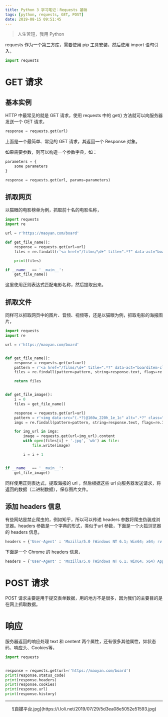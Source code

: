 ```yaml
---
title: Python 3 学习笔记：Requests 基础
tags: [python, requests, GET, POST]
date: 2019-08-15 09:51:45
---
```


> 人生苦短，我用 Python

requests 作为一个第三方库，需要使用 pip 工具安装，然后使用 import 语句引入，

```python
import requests
```

# GET 请求

## 基本实例

HTTP 中最常见的就是 GET 请求，使用 requests 中的 get() 方法就可以向服务器发送一个 GET 请求，

```python
response = requests.get(url)
```

上面是一个最简单、常见的 GET 请求，其返回一个 Response 对象。

如果需要参数，则可以构造一个参数字典，如：

```python
parameters = {
    some parameters
}

response = requests.get(url, params=parameters)
```

## 抓取网页

以猫眼的电影榜单为例，抓取前十名的电影名称，

```python
import requests
import re

url = r'https://maoyan.com/board'

def get_file_name():
	response = requests.get(url=url)
	files = re.findall(r'<a href="/films/\d+" title=".*?" data-act="boarditem-click" data-val="{movieId:\d+}">(.*?)</a>', response.text, re.I)

	print(files)

if __name__ == '__main__':
	get_file_name()
```

这里使用正则表达式匹配电影名称，然后提取出来。

## 抓取文件

同样可以抓取网页中的图片、音频、视频等，还是以猫眼为例，抓取电影的海报图片，

```python
import requests
import re

url = r'https://maoyan.com/board'


def get_file_name():
	response = requests.get(url=url)
	pattern = r'<a href="/films/\d+" title=".*?" data-act="boarditem-click" data-val="{movieId:\d+}">(.*?)</a>'
	files = re.findall(pattern=pattern, string=response.text, flags=re.I)

	return files


def get_file_image():
	i = 0
	files = get_file_name()

	response = requests.get(url=url)
	pattern = r'<img data-src="(.*?)@160w_220h_1e_1c" alt=".*?" class="board-img" />'
	imgs = re.findall(pattern=pattern, string=response.text, flags=re.I)

	for img_url in imgs:
		image = requests.get(url=img_url).content
		with open(files[i] + '.jpg', 'wb') as file:
			file.write(image)

		i = i + 1


if __name__ == '__main__':
	get_file_image()
```

同样使用正则表达式，提取海报的 url ，然后根据这些 url 向服务器发送请求，将返回的数据（二进制数据），保存图片文件。

## 添加 headers 信息

有些网站是禁止爬虫的，例如知乎，所以可以传递 headers 参数将爬虫伪装成浏览器。headers 参数是一个字典的形式，类似于url 参数，下面是一个火狐浏览器的 headers 信息，

```python
headers = {'User-Agent' : 'Mozilla/5.0 (Windows NT 6.1; Win64; x64; rv:68.0) Gecko/20100101 Firefox/68.0'}
```

下面是一个 Chrome 的 headers 信息，

```python
headers = {'User-Agent' : 'Mozilla/5.0 (Windows NT 6.1; Win64; x64) AppleWebKit/537.36 (KHTML, like Gecko) Chrome/75.0.3770.100 Safari/537.36'}
```

# POST 请求

POST 请求主要是用于提交表单数据，用的地方不是很多，因为我们的主要目的是在网上抓取数据。

# 响应

服务器返回的响应处理 text 和 centent 两个属性，还有很多其他属性，如状态码、响应头、Cookies等，

```python
import requests


response = requests.get(url=r'https://maoyan.com/board')
print(response.status_code)
print(response.headers)
print(response.cookies)
print(response.url)
print(response.history)
```





------

<div align="center">
    ![自媒平台.jpg](https://i.loli.net/2019/07/29/5d3ea08e5052e51593.jpg)
</div>

